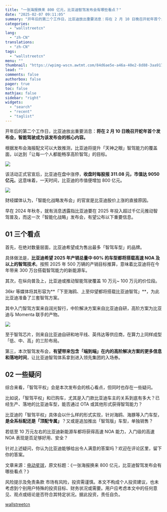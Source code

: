 ```yaml
---
title: "一张海报换来 800 亿元，比亚迪智驾发布会有哪些看点？"
date: "2025-02-07 09:11:05"
summary: "开年后的第二个工作日，比亚迪放出重要消息：将在 2 月 10 日晚召开蛇年首个发布会，智能驾驶成为该..."
categories:
  - "wallstreetcn"
lang:
  - "zh-CN"
translations:
  - "zh-CN"
tags:
  - "wallstreetcn"
menu: ""
thumbnail: "https://wpimg-wscn.awtmt.com/84d6ae5e-a46a-40e2-8d88-3aa917bf864c.jpeg"
lead: ""
comments: false
authorbox: false
pager: true
toc: false
mathjax: false
sidebar: "right"
widgets:
  - "search"
  - "recent"
  - "taglist"
---
```


开年后的第二个工作日，比亚迪放出重要消息：**将在 2 月 10 日晚召开蛇年首个发布会，智能驾驶成为该发布会的核心内容。**

根据发布会海报配文可以大致推测，比亚迪将提升「天神之眼」智驾能力的覆盖面，以达到「让每一个人都能畅享高阶智驾」的目标。

![](https://wpimg-wscn.awtmt.com/d2050bf2-c8b3-4d2d-9c00-a2307fc7ac32.png)

该活动正式官宣后，比亚迪在盘中涨停，**收盘时每股报 311.08 元，市值达 9050 亿元**。这意味着，一天时间，比亚迪的市值便增加 800 亿元。

![](https://wpimg-wscn.awtmt.com/96d5b428-be3c-44aa-b131-ee02a89b0a4b.png)

财经媒体认为，「智能化战略发布会」的官宣是比亚迪股价上涨的直接原因。

早在 2024 年秋冬，就有消息透露指比亚迪要在 2025 年投入超过千亿元推动智驾普及，而这一次「智能化战略」发布会，有望公布以下重要信息。

**01 三个看点**
-----------

首先，在绝对数量层面，比亚迪希望成为售出最多「智驾车型」的品牌。

具体做法是，**比亚迪希望 2025 年产销总量中 60% 的车型都将搭载高速 NOA 及以上的智驾技术**。按照 2025 年 500 万辆的产销目标推算，意味着比亚迪将在今年带来 300 万台搭载智驾能力的新能源车。

其次，在纵向普及上，比亚迪或推动智能驾驶覆盖 10 万元~ 100 万元的价位段。

36kr 等媒体将其形容为**「下至海鸥、上至仰望都将搭载比亚迪智驾」**，为此比亚迪准备了三套智驾方案。

其中入门智驾方案来自润光智行，中阶解决方案来自比亚迪自研，高阶方案为比亚迪与 Momenta 联手的产物。

![](https://wpimg-wscn.awtmt.com/e9da404a-cf19-4cc2-8d25-4b6772a1d9fe.png)

至于智驾芯片，则来自比亚迪自研和地平线、英伟达等供应商，在算力上同样成型「低、中、高」的三阶布局。

第三，本次智驾发布会，**有望带来包含「端到端」在内的高阶解决方案的更多信息和落地时间**，让比亚迪智驾体系拿到进入领先集团的入场券。

**02 一些疑问**
-----------

综合来看，「智驾平权」会是本次发布会的核心看点，但同时也存在一些疑问。

比如说，「智驾平权」和已购车，尤其是入门款比亚迪车主的关系到底有多大？已经生产、落地的比亚迪车型，能否通过 OTA 或其他形式获得智驾能力？

比亚迪的「智驾平权」具体会以什么样的形式实现，针对海鸥、海豚等入门车型，**是全系标配还是「顶配专属」**？又或是追加推出「智驾版」车型，单独销售？

若低至 10 万元左右的比亚迪新能源车都将获得高速 NOA 能力，入门级的高速 NOA 表现是否足够好用、安全？

针对上述疑问，你认为比亚迪能够给出令人满意的答案吗？欢迎在评论区里，留下你的答案。

文章来源：[电动星球](https://mp.weixin.qq.com/s?__biz=MzU4MTIxMjIyNQ==&mid=2247582127&idx=2&sn=edfd560d9e58bbcc41522ae3a10c7535&chksm=fc15cd31bd80ef7c14121ded10bfa2dfa582389c2bcb4da6ec8b01f57754ad3b0e170e31c8fc&mpshare=1&scene=23&srcid=0207Ku4MYZN7Ddh26I856pSN&sharer_shareinfo=70b8160a7efb3374c5da9ce1372afae2&sharer_shareinfo_first=70b8160a7efb3374c5da9ce1372afae2#rd)，原文标题：《一张海报换来 800 亿元，比亚迪智驾发布会有哪些看点？》

风险提示及免责条款
市场有风险，投资需谨慎。本文不构成个人投资建议，也未考虑到个别用户特殊的投资目标、财务状况或需要。用户应考虑本文中的任何意见、观点或结论是否符合其特定状况。据此投资，责任自负。

[wallstreetcn](https://wallstreetcn.com/articles/3740542)

